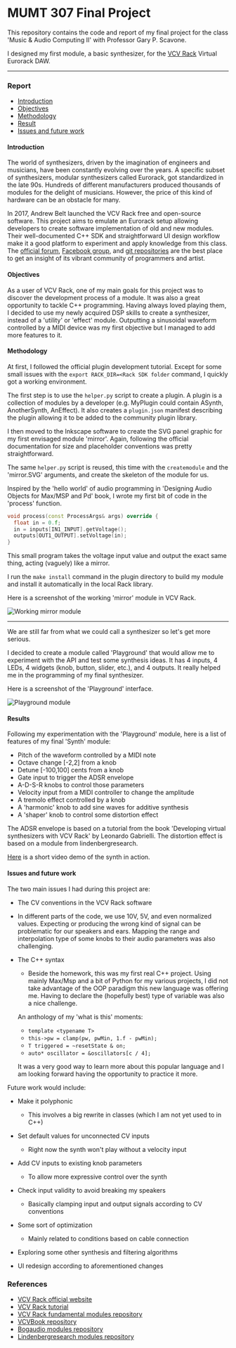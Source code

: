 # MUMT 307 Final Project
This repository contains the code and report of my final project for the class 'Music & Audio Computing II' with Professor Gary P. Scavone.

I designed my first module, a basic synthesizer, for the [VCV Rack](https://vcvrack.com/) Virtual Eurorack DAW.

---
### Report
* [Introduction](#Introduction)
* [Objectives](#Objectives)
* [Methodology](#Methodology)
* [Result](#Result)
* [Issues and future work](#Issues-and-future-work)

#### Introduction
The world of synthesizers, driven by the imagination of engineers and musicians, have been constantly evolving over the years. A specific subset of synthesizers, modular synthesizers called Eurorack, got standardized in the late 90s. Hundreds of different manufacturers produced thousands of modules for the delight of musicians. However, the price of this kind of hardware can be an obstacle for many.

In 2017, Andrew Belt launched the VCV Rack free and open-source software. This project aims to emulate an Eurorack setup allowing developers to create software implementation of old and new modules. Their well-documented C++ SDK and straightforward UI design workflow make it a good platform to experiment and apply knowledge from this class.
The [official forum](https://community.vcvrack.com/), [Facebook group](https://www.facebook.com/groups/vcvrack/), and [git repositories](https://github.com/VCVRack) are the best place to get an insight of its vibrant community of programmers and artist.


#### Objectives
As a user of VCV Rack, one of my main goals for this project was to discover the development process of a module. It was also a great opportunity to tackle C++ programming. Having always loved playing them, I decided to use my newly acquired DSP skills to create a synthesizer, instead of a 'utility' or 'effect' module. Outputting a sinusoidal waveform controlled by a MIDI device was my first objective but I managed to add more features to it.

#### Methodology
At first, I followed the official plugin development tutorial. Except for some small issues with the `export RACK_DIR=<Rack SDK folder` command, I quickly got a working environment.

The first step is to use the `helper.py` script to create a plugin. A plugin is a collection of modules by a developer (e.g. MyPlugin could contain ASynth, AnotherSynth, AnEffect). It also creates a `plugin.json` manifest describing the plugin allowing it to be added to the community plugin library.

I then moved to the Inkscape software to create the SVG panel graphic for my first envisaged module 'mirror'. Again, following the official documentation for size and placeholder conventions was pretty straightforward.

The same `helper.py` script is reused, this time with the `createmodule`  and the 'mirror.SVG' arguments, and create the skeleton of the module for us.

Inspired by the 'hello world' of audio programming in 'Designing Audio Objects for Max/MSP and Pd' book, I wrote my first bit of code in the 'process' function.

```C++
void process(const ProcessArgs& args) override {
  float in = 0.f;
  in = inputs[IN1_INPUT].getVoltage();
  outputs[OUT1_OUTPUT].setVoltage(in);
}
```
This small program takes the voltage input value and output the exact same thing, acting (vaguely) like a mirror.

I run the `make install` command in the plugin directory to build my module and install it automatically in the local Rack library.

Here is a screenshot of the working 'mirror' module in VCV Rack.

![](/report/mirror.png "Working mirror module")

---

We are still far from what we could call a synthesizer so let's get more serious.

I decided to create a module called 'Playground' that would allow me to experiment with the API and test some synthesis ideas. It has 4 inputs, 4 LEDs, 4 widgets (knob, button, slider, etc.), and 4 outputs. It really helped me in the programming of my final synthesizer.

Here is a screenshot of the 'Playground' interface.

![](/report/playground.png "Playground module")


#### Results
Following my experimentation with the 'Playground' module, here is a list of features of my final 'Synth' module:
* Pitch of the waveform controlled by a MIDI note
* Octave change [-2,2] from a knob
* Detune [-100,100] cents from a knob
* Gate input to trigger the ADSR envelope
* A-D-S-R knobs to control those parameters
* Velocity input from a MIDI controller to change the amplitude
* A tremolo effect controlled by a knob
* A 'harmonic' knob to add sine waves for additive synthesis
* A 'shaper' knob to control some distortion effect

The ADSR envelope is based on a tutorial from the book 'Developing virtual synthesizers with VCV Rack' by Leonardo Gabrielli.
The distortion effect is based on a module from lindenbergresearch.

[Here](/report/synthDemo.mp4) is a short video demo of the synth in action.

#### Issues and future work
The two main issues I had during this project are:
* The CV conventions in the VCV Rack software
 * In different parts of the code, we use 10V, 5V, and even normalized values. Expecting or producing the wrong kind of signal can be problematic for our speakers and ears. Mapping the range and interpolation type of some knobs to their audio parameters was also challenging.


* The C++ syntax
  * Beside the homework, this was my first real C++ project. Using mainly Max/Msp and a bit of Python for my various projects, I did not take advantage of the OOP paradigm this new language was offering me. Having to declare the (hopefully best) type of variable was also a nice challenge.

  An anthology of my 'what is this' moments:
  * `template <typename T>`
  * `this->pw = clamp(pw, pwMin, 1.f - pwMin);`
  * `T triggered = ~resetState & on;`
  * `auto* oscillator = &oscillators[c / 4];`

  It was a very good way to learn more about this popular language and I am looking forward having the opportunity to practice it more.


Future work would include:
* Make it polyphonic
  * This involves a big rewrite in classes (which I am not yet used to in C++)


* Set default values for unconnected CV inputs
  * Right now the synth won't play without a velocity input


* Add CV inputs to existing knob parameters
  * To allow more expressive control over the synth


* Check input validity to avoid breaking my speakers
  * Basically clamping input and output signals according to CV conventions


* Some sort of optimization
  * Mainly related to conditions based on cable connection


* Exploring some other synthesis and filtering algorithms


* UI redesign according to aforementioned changes

### References
* [VCV Rack official website](https://vcvrack.com/)
* [VCV Rack tutorial](https://vcvrack.com/manual/PluginDevelopmentTutorial)
* [VCV Rack fundamental modules repository](https://github.com/VCVRack/Fundamental)
* [VCVBook repository](https://github.com/LOGUNIVPM/VCVBook)
* [Bogaudio modules repository](https://github.com/bogaudio/BogaudioModules)
* [Lindenbergresearch modules repository](https://github.com/lindenbergresearch/LRTRack)
